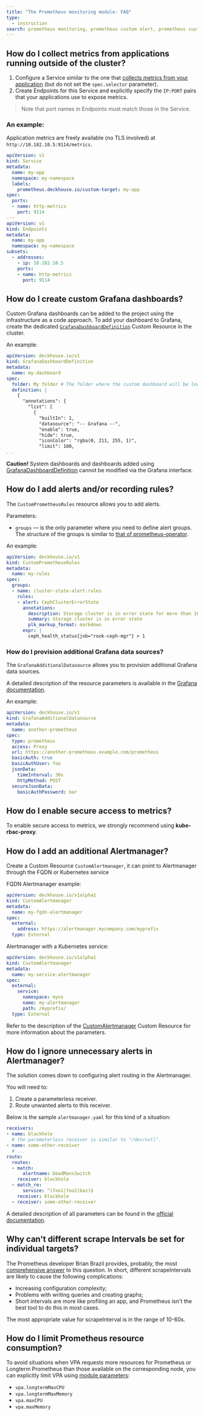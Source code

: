 ```yaml
---
title: "The Prometheus monitoring module: FAQ"
type:
  - instruction
search: prometheus monitoring, prometheus custom alert, prometheus custom alerting
---
```



## How do I collect metrics from applications running outside of the cluster?

1. Configure a Service similar to the one that [collects metrics from your application](../../modules/340-monitoring-custom/#an-example-service) (but do not set the `spec.selector` parameter).
1. Create Endpoints for this Service and explicitly specify the `IP:PORT` pairs that your applications use to expose metrics.
> Note that port names in Endpoints must match those in the Service.

### An example:
Application metrics are freely available (no TLS involved) at `http://10.182.10.5:9114/metrics`.
```yaml
apiVersion: v1
kind: Service
metadata:
  name: my-app
  namespace: my-namespace
  labels:
    prometheus.deckhouse.io/custom-target: my-app
spec:
  ports:
  - name: http-metrics
    port: 9114
---
apiVersion: v1
kind: Endpoints
metadata:
  name: my-app
  namespace: my-namespace
subsets:
  - addresses:
    - ip: 10.182.10.5
    ports:
    - name: http-metrics
      port: 9114
```

## How do I create custom Grafana dashboards?

Custom Grafana dashboards can be added to the project using the infrastructure as a code approach.
To add your dashboard to Grafana, create the dedicated [`GrafanaDashboardDefinition`](cr.html#grafanadashboarddefinition) Custom Resource in the cluster.

An example:
```yaml
apiVersion: deckhouse.io/v1
kind: GrafanaDashboardDefinition
metadata:
  name: my-dashboard
spec:
  folder: My folder # The folder where the custom dashboard will be located
  definition: |
    {
      "annotations": {
        "list": [
          {
            "builtIn": 1,
            "datasource": "-- Grafana --",
            "enable": true,
            "hide": true,
            "iconColor": "rgba(0, 211, 255, 1)",
            "limit": 100,
...
```
**Caution!** System dashboards and dashboards added using [GrafanaDashboardDefinition](cr.html#grafanadashboarddefinition) cannot be modified via the Grafana interface.

## How do I add alerts and/or recording rules?

The `CustomPrometheusRules` resource allows you to add alerts.

Parameters:
- `groups` — is the only parameter where you need to define alert groups. The structure of the groups is similar to [that of prometheus-operator](https://github.com/coreos/prometheus-operator/blob/ed9e365370603345ec985b8bfb8b65c242262497/Documentation/api.md#rulegroup).

An example:
```yaml
apiVersion: deckhouse.io/v1
kind: CustomPrometheusRules
metadata:
  name: my-rules
spec:
  groups:
  - name: cluster-state-alert.rules
    rules:
    - alert: CephClusterErrorState
      annotations:
        description: Storage cluster is in error state for more than 10m.
        summary: Storage cluster is in error state
        plk_markup_format: markdown
      expr: |
        ceph_health_status{job="rook-ceph-mgr"} > 1
```
### How do I provision additional Grafana data sources?
The `GrafanaAdditionalDatasource` allows you to provision additional Grafana data sources.

A detailed description of the resource parameters is available in the [Grafana documentation](https://grafana.com/docs/grafana/latest/administration/provisioning/#example-datasource-config-file).

An example:
```yaml
apiVersion: deckhouse.io/v1
kind: GrafanaAdditionalDatasource
metadata:
  name: another-prometheus
spec:
  type: prometheus
  access: Proxy
  url: https://another-prometheus.example.com/prometheus
  basicAuth: true
  basicAuthUser: foo
  jsonData:
    timeInterval: 30s
    httpMethod: POST
  secureJsonData:
    basicAuthPassword: bar
```

## How do I enable secure access to metrics?
To enable secure access to metrics, we strongly recommend using **kube-rbac-proxy**.

## How do I add an additional Alertmanager?

Create a Custom Resource `CustomAlertmanager`, it can point to Alertmanager through the FQDN or Kubernetes service

FQDN Alertmanager example:
```yaml
apiVersion: deckhouse.io/v1alpha1
kind: CustomAlertmanager
metadata:
  name: my-fqdn-alertmanager
spec:
  external:
    address: https://alertmanager.mycompany.com/myprefix
  type: External
```

Alertmanager with a Kubernetes service:
```yaml
apiVersion: deckhouse.io/v1alpha1
kind: CustomAlertmanager
metadata:
  name: my-service-alertmanager
spec:
  external:
    service: 
      namespace: myns
      name: my-alertmanager
      path: /myprefix/
  type: External
```

Refer to the description of the [CustomAlertmanager](cr.html#customalertmanager) Custom Resource for more information about the parameters.

## How do I ignore unnecessary alerts in Alertmanager?

The solution comes down to configuring alert routing in the Alertmanager.

You will need to: 
1. Create a parameterless receiver.
1. Route unwanted alerts to this receiver. 

Below is the sample `alertmanager.yaml` for this kind of a situation:
```yaml
receivers:
- name: blackhole
  # the parameterless receiver is similar to "/dev/null".
- name: some-other-receiver
  # ...
route:
  routes:
  - match:
      alertname: DeadMansSwitch
    receiver: blackhole
  - match_re:
      service: ^(foo1|foo2|baz)$
    receiver: blackhole
  - receiver: some-other-receiver
```

A detailed description of all parameters can be found in the [official documentation](https://prometheus.io/docs/alerting/latest/configuration/#configuration-file).

## Why can't different scrape Intervals be set for individual targets?

The Prometheus developer Brian Brazil provides, probably, the most [comprehensive answer](https://www.robustperception.io/keep-it-simple-scrape_interval-id) to this question.
In short, different scrapeIntervals are likely to cause the following complications:
* Increasing configuration complexity;
* Problems with writing queries and creating graphs;
* Short intervals are more like profiling an app, and Prometheus isn't the best tool to do this in most cases.

The most appropriate value for scrapeInterval is in the range of 10-60s.

## How do I limit Prometheus resource consumption?

To avoid situations when VPA requests more resources for Prometheus or Longterm Prometheus than those available on the corresponding node, you can explicitly limit VPA using [module parameters](configuration.html):
- `vpa.longtermMaxCPU`
- `vpa.longtermMaxMemory`
- `vpa.maxCPU`
- `vpa.maxMemory`
